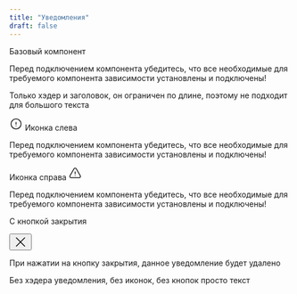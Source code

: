```yaml
---
title: "Уведомления"
draft: false
---
```


<div class="v-alert">
<div class="v-alert__header">
<p class="v-alert__title">Базовый компонент</p>
</div>
<div class="v-alert__body">
<p class="v-alert__text"> 
Перед подключением компонента убедитесь, что все необходимые для требуемого компонента зависимости установлены и подключены!
</p>
</div>
</div>

<div class="v-alert v-alert--primary">
<div class="v-alert__header">
<p class="v-alert__title">Только хэдер и заголовок, он ограничен по длине, поэтому не подходит для большого текста</p>
</div>
</div>

<div class="v-alert v-alert--danger">
<div class="v-alert__header">
<p class="v-alert__title">
<svg class="v-alert__title-icon-left" width="24" height="24" xmlns="http://www.w3.org/2000/svg" fill="none" viewBox="0 0 24 24" stroke-width="1.5" stroke="currentColor">
  <path stroke-linecap="round" stroke-linejoin="round" d="M12 9v3.75m9-.75a9 9 0 11-18 0 9 9 0 0118 0zm-9 3.75h.008v.008H12v-.008z" />
</svg>
<span class="v-alert__title-text">Иконка слева</span></p>
</div>
<div class="v-alert__body">
<p class="v-alert__text"> 
Перед подключением компонента убедитесь, что все необходимые для требуемого компонента зависимости установлены и подключены!
</p>
</div>
</div>

<div class="v-alert v-alert--warning">
<div class="v-alert__header">
<p class="v-alert__title">
<span class="v-alert__title-text">Иконка справа</span>
<svg class="v-alert__title-icon-right" width="24" height="24" xmlns="http://www.w3.org/2000/svg" fill="none" viewBox="0 0 24 24" stroke-width="1.5" stroke="currentColor">
  <path stroke-linecap="round" stroke-linejoin="round" d="M12 9v3.75m-9.303 3.376c-.866 1.5.217 3.374 1.948 3.374h14.71c1.73 0 2.813-1.874 1.948-3.374L13.949 3.378c-.866-1.5-3.032-1.5-3.898 0L2.697 16.126zM12 15.75h.007v.008H12v-.008z" />
</svg>
</p>
</div>
<div class="v-alert__body">
<p class="v-alert__text"> 
Перед подключением компонента убедитесь, что все необходимые для требуемого компонента зависимости установлены и подключены!
</p>
</div>
</div>

<div class="v-alert v-alert--success">
<div class="v-alert__header">
<p class="v-alert__title">С кнопкой закрытия</p>
<button data-tooltip aria-label="Закрыть" class="v-btn v-btn--success" type="button">
<svg xmlns="http://www.w3.org/2000/svg" fill="none" viewBox="0 0 24 24" stroke-width="1.5" stroke="currentColor" width="24" height="24">
  <path stroke-linecap="round" stroke-linejoin="round" d="M4.5 19.5l15-15m-15 0l15 15" />
</svg>
</button>
</div>
<div class="v-alert__body">
<p class="v-alert__text"> 
При нажатии на кнопку закрытия, данное уведомление будет удалено
</p>
</div>
</div>

<div class="v-alert v-alert--info">
<div class="v-alert__body">
<p class="v-alert__text"> 
Без хэдера уведомления, без иконок, без кнопок просто текст
</p>
</div>
</div>
